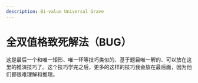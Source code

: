 ```yaml
---
description: Bi-value Universal Grave
---
```


# 全双值格致死解法（BUG）

这是最后一个和唯一矩形、唯一环等技巧类似的、基于题目唯一解的、可以放在这里的推演技巧了。这个技巧学完之后，更多的这样的技巧我会放在最后面，因为他们都很难理解和推理。

